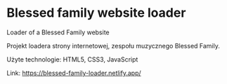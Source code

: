# Blessed family website loader

Loader of a Blessed Family website

Projekt loadera strony internetowej, zespołu muzycznego Blessed Family.

Użyte technologie: HTML5, CSS3, JavaScript

Link: https://blessed-family-loader.netlify.app/
